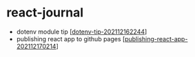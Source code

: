 # react-journal

- dotenv module tip [[dotenv-tip-202112162244]]
- publishing react app to github pages [[publishing-react-app-202112170214]]

[//begin]: # "Autogenerated link references for markdown compatibility"
[dotenv-tip-202112162244]: dotenv-tip-202112162244 "dotenv-tip"
[publishing-react-app-202112170214]: publishing-react-app-202112170214 "publishing-react-app"
[//end]: # "Autogenerated link references"